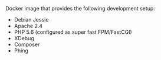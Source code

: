 Docker image that provides the following development setup:
* Debian Jessie
* Apache 2.4
* PHP 5.6 (configured as super fast FPM/FastCGI)
* XDebug
* Composer
* Phing
